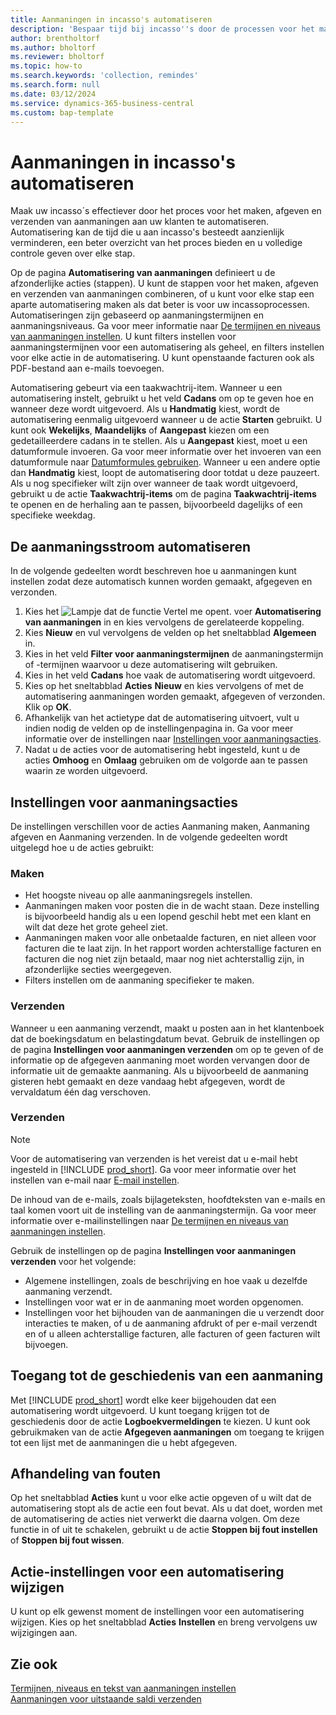 ```yaml
---
title: Aanmaningen in incasso's automatiseren
description: 'Bespaar tijd bij incasso''s door de processen voor het maken, afgeven en verzenden van aanmaningen aan klanten te automatiseren.'
author: brentholtorf
ms.author: bholtorf
ms.reviewer: bholtorf
ms.topic: how-to
ms.search.keywords: 'collection, remindes'
ms.search.form: null
ms.date: 03/12/2024
ms.service: dynamics-365-business-central
ms.custom: bap-template
---
```

# Aanmaningen in incasso's automatiseren

Maak uw incasso´s effectiever door het proces voor het maken, afgeven en verzenden van aanmaningen aan uw klanten te automatiseren. Automatisering kan de tijd die u aan incasso's besteedt aanzienlijk verminderen, een beter overzicht van het proces bieden en u volledige controle geven over elke stap.

Op de pagina **Automatisering van aanmaningen** definieert u de afzonderlijke acties (stappen). U kunt de stappen voor het maken, afgeven en verzenden van aanmaningen combineren, of u kunt voor elke stap een aparte automatisering maken als dat beter is voor uw incassoprocessen. Automatiseringen zijn gebaseerd op aanmaningstermijnen en aanmaningsniveaus. Ga voor meer informatie naar [De termijnen en niveaus van aanmaningen instellen](finance-setup-reminders.md). U kunt filters instellen voor aanmaningstermijnen voor een automatisering als geheel, en filters instellen voor elke actie in de automatisering. U kunt openstaande facturen ook als PDF-bestand aan e-mails toevoegen.

Automatisering gebeurt via een taakwachtrij-item. Wanneer u een automatisering instelt, gebruikt u het veld **Cadans** om op te geven hoe en wanneer deze wordt uitgevoerd. Als u **Handmatig** kiest, wordt de automatisering eenmalig uitgevoerd wanneer u de actie **Starten** gebruikt. U kunt ook **Wekelijks**, **Maandelijks** of **Aangepast** kiezen om een gedetailleerdere cadans in te stellen. Als u **Aangepast** kiest, moet u een datumformule invoeren. Ga voor meer informatie over het invoeren van een datumformule naar [Datumformules gebruiken](ui-enter-date-ranges.md#use-date-formulas). Wanneer u een andere optie dan **Handmatig** kiest, loopt de automatisering door totdat u deze pauzeert. Als u nog specifieker wilt zijn over wanneer de taak wordt uitgevoerd, gebruikt u de actie **Taakwachtrij-items** om de pagina **Taakwachtrij-items** te openen en de herhaling aan te passen, bijvoorbeeld dagelijks of een specifieke weekdag.

## De aanmaningsstroom automatiseren

In de volgende gedeelten wordt beschreven hoe u aanmaningen kunt instellen zodat deze automatisch kunnen worden gemaakt, afgegeven en verzonden.

1. Kies het ![Lampje dat de functie Vertel me opent.](media/ui-search/search_small.png "Vertel me wat u wilt doen") voer **Automatisering van aanmaningen** in en kies vervolgens de gerelateerde koppeling.
1. Kies **Nieuw** en vul vervolgens de velden op het sneltabblad **Algemeen** in.
1. Kies in het veld **Filter voor aanmaningstermijnen** de aanmaningstermijn of -termijnen waarvoor u deze automatisering wilt gebruiken.
1. Kies in het veld **Cadans** hoe vaak de automatisering wordt uitgevoerd.
1. Kies op het sneltabblad **Acties** **Nieuw** en kies vervolgens of met de automatisering aanmaningen worden gemaakt, afgegeven of verzonden. Klik op **OK**.
1. Afhankelijk van het actietype dat de automatisering uitvoert, vult u indien nodig de velden op de instellingenpagina in. Ga voor meer informatie over de instellingen naar [Instellingen voor aanmaningsacties](#settings-for-reminder-actions).
1. Nadat u de acties voor de automatisering hebt ingesteld, kunt u de acties **Omhoog** en **Omlaag** gebruiken om de volgorde aan te passen waarin ze worden uitgevoerd.

## Instellingen voor aanmaningsacties

De instellingen verschillen voor de acties Aanmaning maken, Aanmaning afgeven en Aanmaning verzenden. In de volgende gedeelten wordt uitgelegd hoe u de acties gebruikt:

### Maken

* Het hoogste niveau op alle aanmaningsregels instellen.  
* Aanmaningen maken voor posten die in de wacht staan. Deze instelling is bijvoorbeeld handig als u een lopend geschil hebt met een klant en wilt dat deze het grote geheel ziet.
* Aanmaningen maken voor alle onbetaalde facturen, en niet alleen voor facturen die te laat zijn. In het rapport worden achterstallige facturen en facturen die nog niet zijn betaald, maar nog niet achterstallig zijn, in afzonderlijke secties weergegeven.
* Filters instellen om de aanmaning specifieker te maken.

### Verzenden

Wanneer u een aanmaning verzendt, maakt u posten aan in het klantenboek dat de boekingsdatum en belastingdatum bevat. Gebruik de instellingen op de pagina **Instellingen voor aanmaningen verzenden** om op te geven of de informatie op de afgegeven aanmaning moet worden vervangen door de informatie uit de gemaakte aanmaning. Als u bijvoorbeeld de aanmaning gisteren hebt gemaakt en deze vandaag hebt afgegeven, wordt de vervaldatum één dag verschoven.

### Verzenden

> [!NOTE]
> Voor de automatisering van verzenden is het vereist dat u e-mail hebt ingesteld in [!INCLUDE [prod_short](includes/prod_short.md)]. Ga voor meer informatie over het instellen van e-mail naar [E-mail instellen](admin-how-setup-email.md).

De inhoud van de e-mails, zoals bijlageteksten, hoofdteksten van e-mails en taal komen voort uit de instelling van de aanmaningstermijn. Ga voor meer informatie over e-mailinstellingen naar [De termijnen en niveaus van aanmaningen instellen](finance-setup-reminders.md).

Gebruik de instellingen op de pagina **Instellingen voor aanmaningen verzenden** voor het volgende:

* Algemene instellingen, zoals de beschrijving en hoe vaak u dezelfde aanmaning verzendt.
* Instellingen voor wat er in de aanmaning moet worden opgenomen.
* Instellingen voor het bijhouden van de aanmaningen die u verzendt door interacties te maken, of u de aanmaning afdrukt of per e-mail verzendt en of u alleen achterstallige facturen, alle facturen of geen facturen wilt bijvoegen. 

## Toegang tot de geschiedenis van een aanmaning

Met [!INCLUDE [prod_short](includes/prod_short.md)] wordt elke keer bijgehouden dat een automatisering wordt uitgevoerd. U kunt toegang krijgen tot de geschiedenis door de actie **Logboekvermeldingen** te kiezen. U kunt ook gebruikmaken van de actie **Afgegeven aanmaningen** om toegang te krijgen tot een lijst met de aanmaningen die u hebt afgegeven.

## Afhandeling van fouten

Op het sneltabblad **Acties** kunt u voor elke actie opgeven of u wilt dat de automatisering stopt als de actie een fout bevat. Als u dat doet, worden met de automatisering de acties niet verwerkt die daarna volgen. Om deze functie in of uit te schakelen, gebruikt u de actie **Stoppen bij fout instellen** of **Stoppen bij fout wissen**.

## Actie-instellingen voor een automatisering wijzigen

U kunt op elk gewenst moment de instellingen voor een automatisering wijzigen. Kies op het sneltabblad **Acties** **Instellen** en breng vervolgens uw wijzigingen aan.

## Zie ook

[Termijnen, niveaus en tekst van aanmaningen instellen](finance-setup-reminders.md)  
[Aanmaningen voor uitstaande saldi verzenden](receivables-send-reminders.md)  
